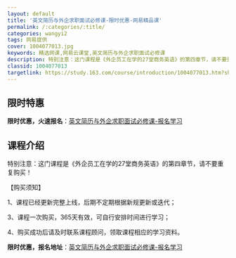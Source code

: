 ```yaml
---
layout: default
title: '英文简历与外企求职面试必修课-限时优惠-网易精品课'
permalink: /:categories/:title/
categories: wangyi2
tags: 网易提供
cover: 1004077013.jpg
keywords: 精选网课,网易云课堂,英文简历与外企求职面试必修课
description: 特别注意：这门课程是《外企员工在学的27堂商务英语》的第四章节，请不要重复购买！【购买须知】1、课程已经更新完整上线，后
classid: 1004077013
targetlink: https://study.163.com/course/introduction/1004077013.htm?share=1&shareId=1025206652&utm_campaign=share&utm_medium=iphoneShare&utm_source=&utm_u=1025206652
---
```


## 限时特惠

**限时优惠，火速报名**：[英文简历与外企求职面试必修课-报名学习](https://study.163.com/course/introduction/1004077013.htm?share=1&shareId=1025206652&utm_campaign=share&utm_medium=iphoneShare&utm_source=&utm_u=1025206652)

## 课程介绍

特别注意：这门课程是《外企员工在学的27堂商务英语》的第四章节，请不要重复购买！



【购买须知】

1、课程已经更新完整上线，后期不定期根据新规更新或迭代；

3、课程一次购买，365天有效，可自行安排时间进行学习；

4、购买成功后请及时联系课程顾问，领取课程相应的学习资料。

**限时优惠，报名地址**：[英文简历与外企求职面试必修课-报名学习](https://study.163.com/course/introduction/1004077013.htm?share=1&shareId=1025206652&utm_campaign=share&utm_medium=iphoneShare&utm_source=&utm_u=1025206652)

